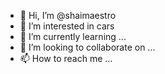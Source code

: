 - 👋 Hi, I’m @shaimaestro
- 👀 I’m interested in cars
- 🌱 I’m currently learning ...
- 💞️ I’m looking to collaborate on ...
- 📫 How to reach me ...

<!---
shaimaestro/shaimaestro is a ✨ special ✨ repository because its `README.md` (this file) appears on your GitHub profile.
You can click the Preview link to take a look at your changes.
--->
